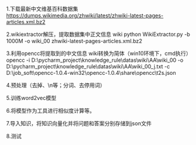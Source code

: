 1.下载最新中文维基百科数据集  https://dumps.wikimedia.org/zhwiki/latest/zhwiki-latest-pages-articles.xml.bz2

2.wikiextractor解压，提取数据集中正文信息  wiki 
python WikiExtractor.py -b 1000M -o wiki_00 zhwiki-latest-pages-articles.xml.bz2 

3.利用opencc将提取到的中文信息 wiki转换为简体（win10环境下，cmd执行）
opencc -i D:\pycharm_project\knowledge_rule\datas\wiki\AA\wiki_00 -o D:\pycharm_project\knowledge_rule\datas\wiki\AA\wiki_00_j.txt -c D:\job_soft\opencc-1.0.4-win32\opencc-1.0.4\share\opencc\t2s.json

4.预处理（去掉<doc>、\n等；分词、去停用词）

5.训练word2vec模型

6.将模型作为工具进行相似度计算等。

7.导入知识，将知识向量化并将问题和答案分别存储到json文件

8.测试